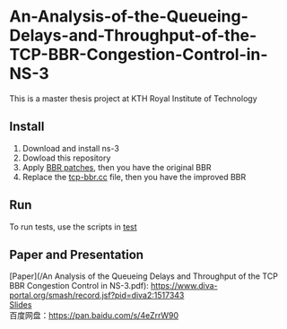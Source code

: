 # An-Analysis-of-the-Queueing-Delays-and-Throughput-of-the-TCP-BBR-Congestion-Control-in-NS-3
This is a master thesis project at KTH Royal Institute of Technology 
## Install
1. Download and install ns-3
2. Dowload this repository
3. Apply [BBR patches](/bbr-master/patch), then you have the original BBR
4. Replace the [tcp-bbr.cc](/tcp-bbr.cc) file, then you have the improved BBR
## Run
To run tests, use the scripts in [test](/tests)
## Paper and Presentation
[Paper](/An Analysis of the Queueing Delays and Throughput of the TCP BBR Congestion Control in NS-3.pdf): https://www.diva-portal.org/smash/record.jsf?pid=diva2:1517343 <br/>
[Slides](/Presentation.pptx) <br/>
百度网盘：https://pan.baidu.com/s/4eZrrW90
